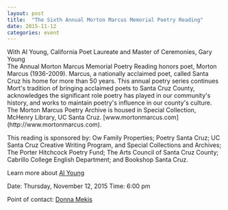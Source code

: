 ```yaml
---
layout: post
title:  "The Sixth Annual Morton Marcus Memorial Poetry Reading"
date: 2015-11-12
categories: event
---
```

<div class="event-type-host">With Al Young, California Poet Laureate and Master of Ceremonies, Gary Young</div>
The Annual Morton Marcus Memorial Poetry Reading honors poet, Morton Marcus (1936-2009). Marcus, a nationally acclaimed poet, called Santa Cruz his home for more than 50 years. This annual poetry series continues Mort's tradition of bringing acclaimed poets to Santa Cruz County, acknowledges the significant role poetry has played in our community's history, and works to maintain poetry's influence in our county's culture. The Morton Marcus Poetry Archive is housed in Special Collection, McHenry Library, UC Santa Cruz. [www.mortonmarcus.com](http://www.mortonmarcus.com).

This reading is sponsored by: Ow Family Properties; Poetry Santa Cruz; UC Santa Cruz Creative Writing Program, and Special Collections and Archives; The Porter Hitchcock Poetry Fund; The Arts Council of Santa Cruz County; Cabrillo College English Department; and Bookshop Santa Cruz.

Learn more about [Al Young](http://alyoung.org/) 

Date: Thursday, November 12, 2015
Time: 6:00 pm

Point of contact: [Donna Mekis](mailto:Donna@Mekis.net)